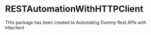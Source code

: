 # RESTAutomationWithHTTPClient
THis package has been created to Automating Dummy Rest APIs with httpclient
